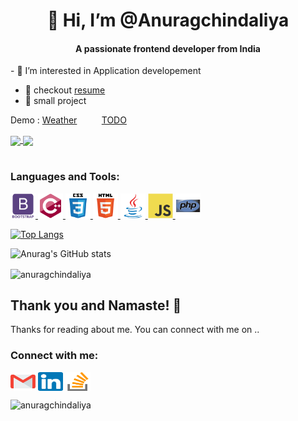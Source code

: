  <h1 align="center">👋 Hi, I’m @Anuragchindaliya</h1> <h4 align="center">A passionate frontend developer from India</h4>
- 👀 I’m interested in Application developement


- 📄 checkout [resume](https://anurag-cv.web.app/)
- 📅 small project 
 
 Demo :  <a href="https://github.com/anuragchindaliya/weather" target="_blank">Weather</a> &nbsp;&nbsp;&nbsp;&nbsp;&nbsp;&nbsp;&nbsp;&nbsp; <a href="https://github.com/anuragchindaliya/todo" target="_blank">TODO</a>
 
<a href="https://github.com/anuragchindaliya/weather">
<img align="center" src="https://github-readme-stats.vercel.app/api/pin/?username=anuragchindaliya&repo=weather" />
</a> <a href="https://github.com/Anuragchindaliya/todo">
  <img align="center" src="https://github-readme-stats.vercel.app/api/pin/?username=anuragchindaliya&repo=todo" />
</a>

<br/>
<br/>
  
  <h3 align="left">Languages and Tools:</h3>
<p align="left"> <a href="https://getbootstrap.com" target="_blank"> <img src="https://raw.githubusercontent.com/devicons/devicon/master/icons/bootstrap/bootstrap-plain-wordmark.svg" alt="bootstrap" width="40" height="40"/> </a> <a href="https://www.w3schools.com/cpp/" target="_blank"> <img src="https://raw.githubusercontent.com/devicons/devicon/master/icons/cplusplus/cplusplus-original.svg" alt="cplusplus" width="40" height="40"/> </a> <a href="https://www.w3schools.com/css/" target="_blank"> <img src="https://raw.githubusercontent.com/devicons/devicon/master/icons/css3/css3-original-wordmark.svg" alt="css3" width="40" height="40"/> </a> <a href="https://www.w3.org/html/" target="_blank"> <img src="https://raw.githubusercontent.com/devicons/devicon/master/icons/html5/html5-original-wordmark.svg" alt="html5" width="40" height="40"/> </a> <a href="https://www.java.com" target="_blank"> <img src="https://raw.githubusercontent.com/devicons/devicon/master/icons/java/java-original.svg" alt="java" width="40" height="40"/> </a> <a href="https://developer.mozilla.org/en-US/docs/Web/JavaScript" target="_blank"> <img src="https://raw.githubusercontent.com/devicons/devicon/master/icons/javascript/javascript-original.svg" alt="javascript" width="40" height="40"/> </a> <a href="https://www.php.net" target="_blank"> <img src="https://raw.githubusercontent.com/devicons/devicon/master/icons/php/php-original.svg" alt="php" width="40" height="40"/> </a> </p>
 
[![Top Langs](https://github-readme-stats.vercel.app/api/top-langs/?username=anuragchindaliya&layout=compact)](https://github.com/anuragchindaliya/) 

![Anurag's GitHub stats](https://github-readme-stats.vercel.app/api?username=anuragchindaliya&show_icons=true&theme=dark)

<p><img align="center" src="https://github-readme-streak-stats.herokuapp.com/?user=anuragchindaliya&" alt="anuragchindaliya" /></p>

<!--[![willianrod's wakatime stats](https://github-readme-stats.vercel.app/api/wakatime?username=willianrod)](https://github.com/anurag/github-readme-stats)-->

 ## Thank you and Namaste! 🙏
Thanks for reading about me. You can connect with me on ..
<h3 align="left">Connect with me:</h3>
<p align="left">
 <a href="mailto:ak1148383@gmail.com" target="blank"><img align="center" src="https://raw.githubusercontent.com/Anuragchindaliya/Anuragchindaliya/0b18b65f701c27a72baeed032a8dbafffa0515c8/assets/gmail.svg" alt="ak1148383@gmail.com" height="30" width="40" /></a>
<a href="https://linkedin.com/in/anurag-chindaliya" target="blank"><img align="center" src="https://raw.githubusercontent.com/Anuragchindaliya/Anuragchindaliya/ea8a50d360950cb3854d42224e367b308448c2f6/assets/linkedin.svg" alt="anurag-chindaliya" height="30" width="40" /></a>
<a href="https://stackoverflow.com/users/12844953/anurag" target="blank"><img align="center" src="https://raw.githubusercontent.com/Anuragchindaliya/Anuragchindaliya/ea8a50d360950cb3854d42224e367b308448c2f6/assets/stack-overflow.svg" alt="12844953/anurag" height="30" width="40" /></a>
</p>

 
 <!--![Quote](https://github-readme-quotes.herokuapp.com/quote?animation=grow_out_in)-->




<p align="left"> <img src="https://komarev.com/ghpvc/?username=anuragchindaliya&label=Profile%20views&color=0e75b6&style=flat" alt="anuragchindaliya" /> </p>



<p align="left"> <a href="https://twitter.com/" target="blank"><img src="https://img.shields.io/twitter/follow/?logo=twitter&style=for-the-badge" alt="" /></a> </p>











<!---
Anuragchindaliya/Anuragchindaliya is a ✨ special ✨ repository because its `README.md` (this file) appears on your GitHub profile.
You can click the Preview link to take a look at your changes.
--->
